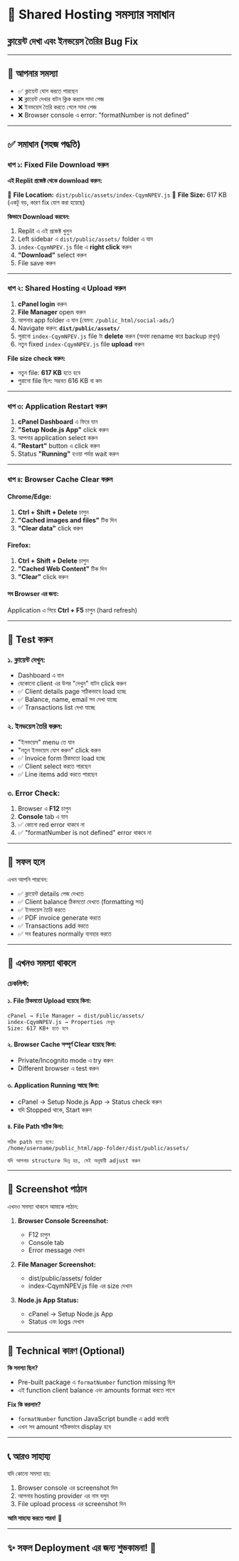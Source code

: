 # 🔧 Shared Hosting সমস্যার সমাধান
## ক্লায়েন্ট দেখা এবং ইনভয়েস তৈরির Bug Fix

---

## 🎯 আপনার সমস্যা
- ✅ ক্লায়েন্ট যোগ করতে পারছেন
- ❌ ক্লায়েন্ট দেখার বাটন ক্লিক করলে সাদা পেজ
- ❌ ইনভয়েস তৈরি করতে গেলে সাদা পেজ
- ❌ Browser console এ error: "formatNumber is not defined"

---

## ✅ সমাধান (সহজ পদ্ধতি)

### ধাপ ১: Fixed File Download করুন

**এই Replit প্রজেক্ট থেকে download করুন:**

📁 **File Location:** `dist/public/assets/index-CqymNPEV.js`
📏 **File Size:** 617 KB (একটু বড়, কারণ fix যোগ করা হয়েছে)

**কিভাবে Download করবেন:**
1. Replit এ এই প্রজেক্ট খুলুন
2. Left sidebar এ `dist/public/assets/` folder এ যান
3. `index-CqymNPEV.js` file এ **right click** করুন
4. **"Download"** select করুন
5. File save করুন

---

### ধাপ ২: Shared Hosting এ Upload করুন

1. **cPanel login** করুন
2. **File Manager** open করুন
3. আপনার app folder এ যান (যেমন: `/public_html/social-ads/`)
4. Navigate করুন: **`dist/public/assets/`**
5. পুরানো `index-CqymNPEV.js` file টা **delete** করুন (অথবা rename করে backup রাখুন)
6. নতুন fixed `index-CqymNPEV.js` file **upload** করুন

**File size check করুন:**
- নতুন file: **617 KB** হতে হবে
- পুরানো file ছিল: সম্ভবত 616 KB বা কম

---

### ধাপ ৩: Application Restart করুন

1. **cPanel Dashboard** এ ফিরে যান
2. **"Setup Node.js App"** click করুন
3. আপনার application select করুন
4. **"Restart"** button এ click করুন
5. Status **"Running"** হওয়া পর্যন্ত wait করুন

---

### ধাপ ৪: Browser Cache Clear করুন

#### Chrome/Edge:
1. **Ctrl + Shift + Delete** চাপুন
2. **"Cached images and files"** টিক দিন
3. **"Clear data"** click করুন

#### Firefox:
1. **Ctrl + Shift + Delete** চাপুন
2. **"Cached Web Content"** টিক দিন
3. **"Clear"** click করুন

#### সব Browser এর জন্য:
Application এ গিয়ে **Ctrl + F5** চাপুন (hard refresh)

---

## 🧪 Test করুন

### ১. ক্লায়েন্ট দেখুন:
- Dashboard এ যান
- যেকোনো client এর উপর "দেখুন" বাটন click করুন
- ✅ Client details page সঠিকভাবে load হচ্ছে
- ✅ Balance, name, email সব দেখা যাচ্ছে
- ✅ Transactions list দেখা যাচ্ছে

### ২. ইনভয়েস তৈরি করুন:
- "ইনভয়েস" menu তে যান
- "নতুন ইনভয়েস যোগ করুন" click করুন
- ✅ Invoice form ঠিকমতো load হচ্ছে
- ✅ Client select করতে পারছেন
- ✅ Line items add করতে পারছেন

### ৩. Error Check:
1. Browser এ **F12** চাপুন
2. **Console** tab এ যান
3. ✅ কোনো red error থাকবে না
4. ✅ "formatNumber is not defined" error থাকবে না

---

## 🎉 সফল হলে

এখন আপনি পারবেন:
- ✅ ক্লায়েন্ট details পেজ দেখতে
- ✅ Client balance ঠিকমতো দেখতে (formatting সহ)
- ✅ ইনভয়েস তৈরি করতে
- ✅ PDF invoice generate করতে
- ✅ Transactions add করতে
- ✅ সব features normally ব্যবহার করতে

---

## 🚨 এখনও সমস্যা থাকলে

### চেকলিস্ট:

#### ১. File ঠিকমতো Upload হয়েছে কিনা:
```
cPanel → File Manager → dist/public/assets/
index-CqymNPEV.js → Properties দেখুন
Size: 617 KB+ হতে হবে
```

#### ২. Browser Cache সম্পূর্ণ Clear হয়েছে কিনা:
- Private/Incognito mode এ try করুন
- Different browser এ test করুন

#### ৩. Application Running আছে কিনা:
- cPanel → Setup Node.js App → Status check করুন
- যদি Stopped থাকে, Start করুন

#### ৪. File Path সঠিক কিনা:
```
সঠিক path হতে হবে:
/home/username/public_html/app-folder/dist/public/assets/

যদি আপনার structure ভিন্ন হয়, সেই অনুযায়ী adjust করুন
```

---

## 📸 Screenshot পাঠান

এখনও সমস্যা থাকলে আমাকে পাঠান:

1. **Browser Console Screenshot:**
   - F12 চাপুন
   - Console tab
   - Error message দেখান

2. **File Manager Screenshot:**
   - dist/public/assets/ folder
   - index-CqymNPEV.js file এর size দেখান

3. **Node.js App Status:**
   - cPanel → Setup Node.js App
   - Status এবং logs দেখান

---

## 🔧 Technical কারণ (Optional)

**কি সমস্যা ছিল?**
- Pre-built package এ `formatNumber` function missing ছিল
- এই function client balance এবং amounts format করতে লাগে

**Fix কি করলাম?**
- `formatNumber` function JavaScript bundle এ add করেছি
- এখন সব amount সঠিকভাবে display হবে

---

## 📞 আরও সাহায্য

যদি কোনো সমস্যা হয়:
1. Browser console এর screenshot দিন
2. আপনার hosting provider এর নাম বলুন
3. File upload process এর screenshot দিন

**আমি সাহায্য করতে পারব!** 💪

---

## ✨ সফল Deployment এর জন্য শুভকামনা! 🚀
